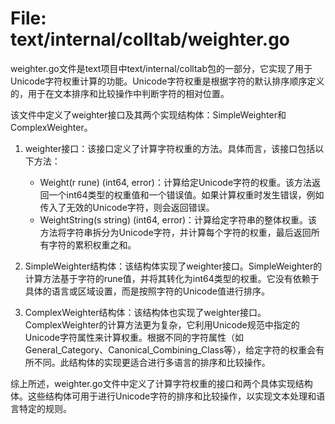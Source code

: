 # File: text/internal/colltab/weighter.go

weighter.go文件是text项目中text/internal/colltab包的一部分，它实现了用于Unicode字符权重计算的功能。Unicode字符权重是根据字符的默认排序顺序定义的，用于在文本排序和比较操作中判断字符的相对位置。

该文件中定义了weighter接口及其两个实现结构体：SimpleWeighter和ComplexWeighter。

1. weighter接口：该接口定义了计算字符权重的方法。具体而言，该接口包括以下方法：
   - Weight(r rune) (int64, error)：计算给定Unicode字符的权重。该方法返回一个int64类型的权重值和一个错误值。如果计算权重时发生错误，例如传入了无效的Unicode字符，则会返回错误。
   - WeightString(s string) (int64, error)：计算给定字符串的整体权重。该方法将字符串拆分为Unicode字符，并计算每个字符的权重，最后返回所有字符的累积权重之和。

2. SimpleWeighter结构体：该结构体实现了weighter接口。SimpleWeighter的计算方法基于字符的rune值，并将其转化为int64类型的权重。它没有依赖于具体的语言或区域设置，而是按照字符的Unicode值进行排序。

3. ComplexWeighter结构体：该结构体也实现了weighter接口。ComplexWeighter的计算方法更为复杂，它利用Unicode规范中指定的Unicode字符属性来计算权重。根据不同的字符属性（如General_Category、Canonical_Combining_Class等），给定字符的权重会有所不同。此结构体的实现更适合进行多语言的排序和比较操作。

综上所述，weighter.go文件中定义了计算字符权重的接口和两个具体实现结构体。这些结构体可用于进行Unicode字符的排序和比较操作，以实现文本处理和语言特定的规则。

